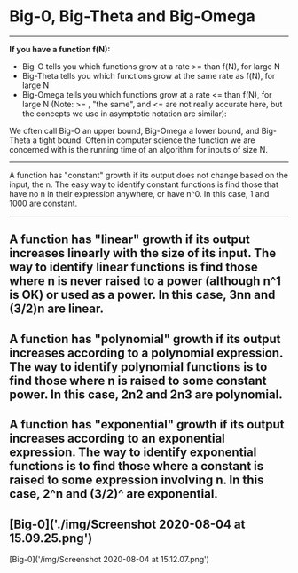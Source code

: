 # Big-0, Big-Theta and Big-Omega
---

**If you have a function f(N):**
- Big-O tells you which functions grow at a rate >= than f(N), for large N
- Big-Theta tells you which functions grow at the same rate as f(N), for large N
- Big-Omega tells you which functions grow at a rate <= than f(N), for large N
(Note: >= , "the same", and <= are not really accurate here, but the concepts we use in asymptotic notation are similar):


We often call Big-O an upper bound, Big-Omega a lower bound, and Big-Theta a tight bound. Often in computer science the function we are concerned with is the running time of an algorithm for inputs of size N.


---
A function has "constant" growth if its output does not change based on the input, the n. The easy way to identify constant functions is find those that have no n in their expression anywhere, or have n^0. In this case, 1 and 1000 are constant.

---
A function has "linear" growth if its output increases linearly with the size of its input. The way to identify linear functions is find those where n is never raised to a power (although n^1 is OK) or used as a power. In this case, 3nn and (3/2)n are linear.
---

A function has "polynomial" growth if its output increases according to a polynomial expression. The way to identify polynomial functions is to find those where n is raised to some constant power. In this case, 2n2 and 2n3 are polynomial.
---
A function has "exponential" growth if its output increases according to an exponential expression. The way to identify exponential functions is to find those where a constant is raised to some expression involving n. In this case, 2^n and (3/2)^ are exponential.
---


[Big-0]('./img/Screenshot 2020-08-04 at 15.09.25.png')
---
[Big-0]('/img/Screenshot 2020-08-04 at 15.12.07.png')
